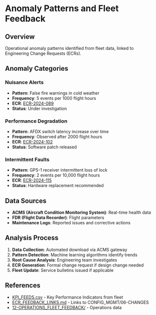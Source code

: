 # Anomaly Patterns and Fleet Feedback

## Overview

Operational anomaly patterns identified from fleet data, linked to Engineering Change Requests (ECRs).

## Anomaly Categories

### Nuisance Alerts
- **Pattern**: False fire warnings in cold weather
- **Frequency**: 5 events per 1000 flight hours
- **ECR**: [ECR-2024-089](../../../../00-PROGRAM/CONFIG_MGMT/06-CHANGES/)
- **Status**: Under investigation

### Performance Degradation
- **Pattern**: AFDX switch latency increase over time
- **Frequency**: Observed after 2000 flight hours
- **ECR**: [ECR-2024-102](../../../../00-PROGRAM/CONFIG_MGMT/06-CHANGES/)
- **Status**: Software patch released

### Intermittent Faults
- **Pattern**: GPS-1 receiver intermittent loss of lock
- **Frequency**: 2 events per 10,000 flight hours
- **ECR**: [ECR-2024-115](../../../../00-PROGRAM/CONFIG_MGMT/06-CHANGES/)
- **Status**: Hardware replacement recommended

## Data Sources

- **ACMS (Aircraft Condition Monitoring System)**: Real-time health data
- **FDR (Flight Data Recorder)**: Flight parameters
- **Maintenance Logs**: Reported issues and corrective actions

## Analysis Process

1. **Data Collection**: Automated download via ACMS gateway
2. **Pattern Detection**: Machine learning algorithms identify trends
3. **Root Cause Analysis**: Engineering team investigates
4. **ECR Generation**: Formal change request if design change needed
5. **Fleet Update**: Service bulletins issued if applicable

## References

- [KPI_FEEDS.csv](./KPI_FEEDS.csv) - Key Performance Indicators from fleet
- [ECR_FEEDBACK_LINKS.md](./ECR_FEEDBACK_LINKS.md) - Links to CONFIG_MGMT/06-CHANGES
- [12-OPERATIONS_FLEET_FEEDBACK/](../../12-OPERATIONS_FLEET_FEEDBACK/) - Operations data
